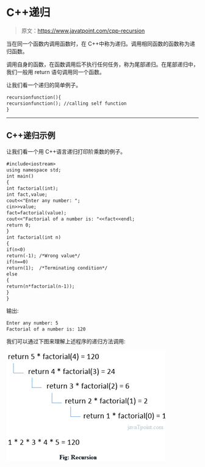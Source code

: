 # C++递归

> 原文：<https://www.javatpoint.com/cpp-recursion>

当在同一个函数内调用函数时，在 C++中称为递归。调用相同函数的函数称为递归函数。

调用自身的函数，在函数调用后不执行任何任务，称为尾部递归。在尾部递归中，我们一般用 return 语句调用同一个函数。

让我们看一个递归的简单例子。

```
recursionfunction(){  
recursionfunction(); //calling self function  
}  

```

* * *

## C++递归示例

让我们看一个用 C++语言递归打印阶乘数的例子。

```
#include<iostream>
using namespace std;  
int main()
{
int factorial(int);
int fact,value;
cout<<"Enter any number: ";
cin>>value;
fact=factorial(value);
cout<<"Factorial of a number is: "<<fact<<endl;
return 0;
}
int factorial(int n)
{
if(n<0)
return(-1); /*Wrong value*/  
if(n==0)
return(1);  /*Terminating condition*/
else
{
return(n*factorial(n-1));    
}
}

```

输出:

```
Enter any number: 5
Factorial of a number is: 120

```

我们可以通过下图来理解上述程序的递归方法调用:

![CPP Recursion 1](img/ffb6e82e702cbafe9a29f41ae8a93cb9.png)